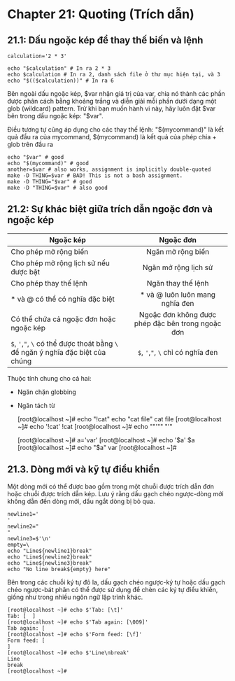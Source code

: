 # Chapter 21: Quoting (Trích dẫn)

## 21.1: Dấu ngoặc kép để thay thế biến và lệnh

    calculation='2 * 3'

    echo "$calculation" # In ra 2 * 3
    echo $calculation # In ra 2, danh sách file ở thư mục hiện tại, và 3
    echo "$(($calculation))" # In ra 6

Bên ngoài dấu ngoặc kép, $var nhận giá trị của var, chia nó thành các phần được phân cách bằng khoảng trắng và diễn giải mỗi phần dưới dạng một glob (wildcard) pattern. Trừ khi bạn muốn hành vi này, hãy luôn đặt $var bên trong dấu ngoặc kép: "$var".

Điều tương tự cũng áp dụng cho các thay thế lệnh: "$(mycommand)" là kết quả đầu ra của mycommand, $(mycommand) là kết quả của phép chia + glob trên đầu ra

    echo "$var" # good
    echo "$(mycommand)" # good
    another=$var # also works, assignment is implicitly double-quoted
    make -D THING=$var # BAD! This is not a bash assignment.
    make -D THING="$var" # good
    make -D "THING=$var" # also good

## 21.2: Sự khác biệt giữa trích dẫn ngoặc đơn và ngoặc kép

| Ngoặc kép | Ngoặc đơn  |
|-----|:-----:|
| Cho phép mở rộng biến   | Ngăn mở rộng biến    |
| Cho phép mở rộng lịch sử nếu được bật   | Ngăn mở rộng lịch sử    |
| Cho phép thay thế lệnh   | Ngăn thay thế lệnh    |
| * và @ có thể có nghĩa đặc biệt   | * và @ luôn luôn mang nghĩa đen    |
| Có thể chứa cả ngoặc đơn hoặc ngoặc kép   | Ngoặc đơn không được phép đặc bên trong ngoặc đơn    |
| `$`, `'`,`"`, `\` có thể được thoát bằng `\` để ngăn ý nghĩa đặc biệt của chúng   | `$`, `'`,`"`, `\` chỉ có nghĩa đen     |

Thuộc tính chung cho cả hai:
- Ngăn chặn globbing
- Ngăn tách từ

    [root@localhost ~]# echo "!cat"
    echo "cat file"
    cat file
    [root@localhost ~]# echo '!cat'
    !cat
    [root@localhost ~]# echo "\"'\""
    "'"

    [root@localhost ~]# a='var'
    [root@localhost ~]# echo '$a'
    $a
    [root@localhost ~]# echo "$a"
    var
    [root@localhost ~]#

## 21.3. Dòng mới và kỹ tự điều khiển

Một dòng mới có thể được bao gồm trong một chuỗi được trích dẫn đơn hoặc chuỗi được trích dẫn kép. Lưu ý rằng dấu gạch chéo ngược-dòng mới không dẫn đến dòng mới, dấu ngắt dòng bị bỏ qua.

    newline1='
    '
    newline2="
    "
    newline3=$'\n'
    empty=\
    echo "Line${newline1}break"
    echo "Line${newline2}break"
    echo "Line${newline3}break"
    echo "No line break${empty} here"

Bên trong các chuỗi ký tự đô la, dấu gạch chéo ngược-ký tự hoặc dấu gạch chéo ngược-bát phân có thể được sử dụng để chèn các ký tự điều khiển, giống như trong nhiều ngôn ngữ lập trình khác.

    [root@localhost ~]# echo $'Tab: [\t]'
    Tab: [  ]
    [root@localhost ~]# echo $'Tab again: [\009]'
    Tab again: [
    [root@localhost ~]# echo $'Form feed: [\f]'
    Form feed: [
    ]
    [root@localhost ~]# echo $'Line\nbreak'
    Line
    break
    [root@localhost ~]#
